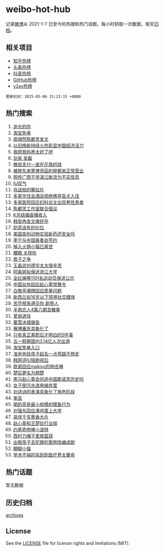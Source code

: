 # weibo-hot-hub

记录[微博](https://www.weibo.com)从 2021-1-7 日至今的热搜和热门话题。每小时抓取一次数据，按天[归档](archives)。

## 相关项目

- [知乎热榜](https://github.com/snaildev/zhihu-hot-hub)
- [头条热榜](https://github.com/snaildev/toutiao-hot-hub)
- [抖音热榜](https://github.com/snaildev/douyin-hot-hub)
- [GitHub热榜](https://github.com/snaildev/github-hot-hub)
- [v2ex热榜](https://github.com/snaildev/v2ex-hot-hub)


`更新时间：2025-05-06 15:23:15 +0800`

## 热门搜索

1. [追光的你](https://m.weibo.cn/search?containerid=100103type%3D1%26t%3D10%26q%3D%23%E8%BF%BD%E5%85%89%E7%9A%84%E4%BD%A0%23&stream_entry_id=51&isnewpage=1&extparam=seat%3D1%26c_type%3D51%26q%3D%2523%25E8%25BF%25BD%25E5%2585%2589%25E7%259A%2584%25E4%25BD%25A0%2523%26dgr%3D0%26pos%3D0%26stream_entry_id%3D51%26filter_type%3Drealtimehot%26cate%3D10103%26display_time%3D1746516194%26pre_seqid%3D17465161939690274344593)
1. [淘宝免单](https://m.weibo.cn/search?containerid=100103type%3D1%26t%3D10%26q%3D%E6%B7%98%E5%AE%9D%E5%85%8D%E5%8D%95&stream_entry_id=31&isnewpage=1&extparam=seat%3D1%26c_type%3D31%26pos%3D0%26realpos%3D1%26cate%3D5001%26stream_entry_id%3D31%26flag%3D16%26dgr%3D0%26lcate%3D5001%26q%3D%25E6%25B7%2598%25E5%25AE%259D%25E5%2585%258D%25E5%258D%2595%26filter_type%3Drealtimehot%26band_rank%3D1%26display_time%3D1746516194%26pre_seqid%3D17465161939690274344593)
1. [周翊然陈都灵发文](https://m.weibo.cn/search?containerid=100103type%3D1%26t%3D10%26q%3D%23%E5%91%A8%E7%BF%8A%E7%84%B6%E9%99%88%E9%83%BD%E7%81%B5%E5%8F%91%E6%96%87%23&stream_entry_id=31&isnewpage=1&extparam=seat%3D1%26c_type%3D31%26pos%3D1%26realpos%3D2%26cate%3D5001%26stream_entry_id%3D31%26flag%3D1%26dgr%3D0%26lcate%3D5001%26q%3D%2523%25E5%2591%25A8%25E7%25BF%258A%25E7%2584%25B6%25E9%2599%2588%25E9%2583%25BD%25E7%2581%25B5%25E5%258F%2591%25E6%2596%2587%2523%26filter_type%3Drealtimehot%26band_rank%3D2%26display_time%3D1746516194%26pre_seqid%3D17465161939690274344593)
1. [以旧换新持续火热彰显中国经济活力](https://m.weibo.cn/search?containerid=100103type%3D1%26t%3D10%26q%3D%23%E4%BB%A5%E6%97%A7%E6%8D%A2%E6%96%B0%E6%8C%81%E7%BB%AD%E7%81%AB%E7%83%AD%E5%BD%B0%E6%98%BE%E4%B8%AD%E5%9B%BD%E7%BB%8F%E6%B5%8E%E6%B4%BB%E5%8A%9B%23&stream_entry_id=31&isnewpage=1&extparam=seat%3D1%26c_type%3D31%26pos%3D2%26realpos%3D3%26cate%3D5001%26stream_entry_id%3D31%26flag%3D0%26dgr%3D0%26lcate%3D5001%26q%3D%2523%25E4%25BB%25A5%25E6%2597%25A7%25E6%258D%25A2%25E6%2596%25B0%25E6%258C%2581%25E7%25BB%25AD%25E7%2581%25AB%25E7%2583%25AD%25E5%25BD%25B0%25E6%2598%25BE%25E4%25B8%25AD%25E5%259B%25BD%25E7%25BB%258F%25E6%25B5%258E%25E6%25B4%25BB%25E5%258A%259B%2523%26filter_type%3Drealtimehot%26band_rank%3D3%26display_time%3D1746516194%26pre_seqid%3D17465161939690274344593)
1. [我把我妈养太好了吧](https://m.weibo.cn/search?containerid=100103type%3D1%26t%3D10%26q%3D%23%E6%88%91%E6%8A%8A%E6%88%91%E5%A6%88%E5%85%BB%E5%A4%AA%E5%A5%BD%E4%BA%86%E5%90%A7%23&stream_entry_id=31&isnewpage=1&extparam=seat%3D1%26c_type%3D31%26pos%3D3%26cate%3D5001%26adid%3D284726%26stream_entry_id%3D31%26lcate%3D5001%26dgr%3D0%26topic_ad%3D1%26q%3D%2523%25E6%2588%2591%25E6%258A%258A%25E6%2588%2591%25E5%25A6%2588%25E5%2585%25BB%25E5%25A4%25AA%25E5%25A5%25BD%25E4%25BA%2586%25E5%2590%25A7%2523%26is_ad_pos%3D1%26filter_type%3Drealtimehot%26band_rank%3D4%26display_time%3D1746516194%26pre_seqid%3D17465161939690274344593)
1. [剑来 吴磊](https://m.weibo.cn/search?containerid=100103type%3D1%26t%3D10%26q%3D%E5%89%91%E6%9D%A5+%E5%90%B4%E7%A3%8A&stream_entry_id=31&isnewpage=1&extparam=seat%3D1%26c_type%3D31%26pos%3D4%26realpos%3D4%26cate%3D5001%26stream_entry_id%3D31%26flag%3D1%26dgr%3D0%26lcate%3D5001%26q%3D%25E5%2589%2591%25E6%259D%25A5%2520%25E5%2590%25B4%25E7%25A3%258A%26filter_type%3Drealtimehot%26band_rank%3D4%26display_time%3D1746516194%26pre_seqid%3D17465161939690274344593)
1. [微信支付一直在花我的钱](https://m.weibo.cn/search?containerid=100103type%3D1%26t%3D10%26q%3D%E5%BE%AE%E4%BF%A1%E6%94%AF%E4%BB%98%E4%B8%80%E7%9B%B4%E5%9C%A8%E8%8A%B1%E6%88%91%E7%9A%84%E9%92%B1&stream_entry_id=31&isnewpage=1&extparam=seat%3D1%26c_type%3D31%26pos%3D5%26realpos%3D5%26cate%3D5001%26stream_entry_id%3D31%26flag%3D1%26dgr%3D0%26lcate%3D5001%26q%3D%25E5%25BE%25AE%25E4%25BF%25A1%25E6%2594%25AF%25E4%25BB%2598%25E4%25B8%2580%25E7%259B%25B4%25E5%259C%25A8%25E8%258A%25B1%25E6%2588%2591%25E7%259A%2584%25E9%2592%25B1%26filter_type%3Drealtimehot%26band_rank%3D5%26display_time%3D1746516194%26pre_seqid%3D17465161939690274344593)
1. [被胖东来寄律师函的胖都来正常营业](https://m.weibo.cn/search?containerid=100103type%3D1%26t%3D10%26q%3D%23%E8%A2%AB%E8%83%96%E4%B8%9C%E6%9D%A5%E5%AF%84%E5%BE%8B%E5%B8%88%E5%87%BD%E7%9A%84%E8%83%96%E9%83%BD%E6%9D%A5%E6%AD%A3%E5%B8%B8%E8%90%A5%E4%B8%9A%23&stream_entry_id=31&isnewpage=1&extparam=seat%3D1%26c_type%3D31%26pos%3D6%26realpos%3D6%26cate%3D5001%26stream_entry_id%3D31%26flag%3D1%26dgr%3D0%26lcate%3D5001%26q%3D%2523%25E8%25A2%25AB%25E8%2583%2596%25E4%25B8%259C%25E6%259D%25A5%25E5%25AF%2584%25E5%25BE%258B%25E5%25B8%2588%25E5%2587%25BD%25E7%259A%2584%25E8%2583%2596%25E9%2583%25BD%25E6%259D%25A5%25E6%25AD%25A3%25E5%25B8%25B8%25E8%2590%25A5%25E4%25B8%259A%2523%26filter_type%3Drealtimehot%26band_rank%3D6%26display_time%3D1746516194%26pre_seqid%3D17465161939690274344593)
1. [网传广西干旱漓江断流为不实信息](https://m.weibo.cn/search?containerid=100103type%3D1%26t%3D10%26q%3D%23%E7%BD%91%E4%BC%A0%E5%B9%BF%E8%A5%BF%E5%B9%B2%E6%97%B1%E6%BC%93%E6%B1%9F%E6%96%AD%E6%B5%81%E4%B8%BA%E4%B8%8D%E5%AE%9E%E4%BF%A1%E6%81%AF%23&stream_entry_id=31&isnewpage=1&extparam=seat%3D1%26c_type%3D31%26pos%3D7%26cate%3D5001%26is_ad_pos%3D1%26stream_entry_id%3D31%26lcate%3D5001%26dgr%3D0%26band_rank%3D7%26q%3D%2523%25E7%25BD%2591%25E4%25BC%25A0%25E5%25B9%25BF%25E8%25A5%25BF%25E5%25B9%25B2%25E6%2597%25B1%25E6%25BC%2593%25E6%25B1%259F%25E6%2596%25AD%25E6%25B5%2581%25E4%25B8%25BA%25E4%25B8%258D%25E5%25AE%259E%25E4%25BF%25A1%25E6%2581%25AF%2523%26filter_type%3Drealtimehot%26adid%3D285098%26display_time%3D1746516194%26pre_seqid%3D17465161939690274344593)
1. [IU叹气](https://m.weibo.cn/search?containerid=100103type%3D1%26t%3D10%26q%3D%23IU%E5%8F%B9%E6%B0%94%23&stream_entry_id=31&isnewpage=1&extparam=seat%3D1%26c_type%3D31%26pos%3D8%26realpos%3D7%26cate%3D5001%26stream_entry_id%3D31%26flag%3D1%26dgr%3D0%26lcate%3D5001%26q%3D%2523IU%25E5%258F%25B9%25E6%25B0%2594%2523%26filter_type%3Drealtimehot%26band_rank%3D7%26display_time%3D1746516194%26pre_seqid%3D17465161939690274344593)
1. [肖战拍的撕拉片](https://m.weibo.cn/search?containerid=100103type%3D1%26t%3D10%26q%3D%23%E8%82%96%E6%88%98%E6%8B%8D%E7%9A%84%E6%92%95%E6%8B%89%E7%89%87%23&stream_entry_id=31&isnewpage=1&extparam=seat%3D1%26c_type%3D31%26pos%3D9%26realpos%3D8%26cate%3D5001%26stream_entry_id%3D31%26flag%3D1%26dgr%3D0%26lcate%3D5001%26q%3D%2523%25E8%2582%2596%25E6%2588%2598%25E6%258B%258D%25E7%259A%2584%25E6%2592%2595%25E6%258B%2589%25E7%2589%2587%2523%26filter_type%3Drealtimehot%26band_rank%3D8%26display_time%3D1746516194%26pre_seqid%3D17465161939690274344593)
1. [多家华住会酒店拒绝携导盲犬入住](https://m.weibo.cn/search?containerid=100103type%3D1%26t%3D10%26q%3D%23%E5%A4%9A%E5%AE%B6%E5%8D%8E%E4%BD%8F%E4%BC%9A%E9%85%92%E5%BA%97%E6%8B%92%E7%BB%9D%E6%90%BA%E5%AF%BC%E7%9B%B2%E7%8A%AC%E5%85%A5%E4%BD%8F%23&stream_entry_id=31&isnewpage=1&extparam=seat%3D1%26c_type%3D31%26pos%3D10%26realpos%3D9%26cate%3D5001%26stream_entry_id%3D31%26flag%3D1%26dgr%3D0%26lcate%3D5001%26q%3D%2523%25E5%25A4%259A%25E5%25AE%25B6%25E5%258D%258E%25E4%25BD%258F%25E4%25BC%259A%25E9%2585%2592%25E5%25BA%2597%25E6%258B%2592%25E7%25BB%259D%25E6%2590%25BA%25E5%25AF%25BC%25E7%259B%25B2%25E7%258A%25AC%25E5%2585%25A5%25E4%25BD%258F%2523%26filter_type%3Drealtimehot%26band_rank%3D9%26display_time%3D1746516194%26pre_seqid%3D17465161939690274344593)
1. [多家医院回应妇科论文出现男性患者](https://m.weibo.cn/search?containerid=100103type%3D1%26t%3D10%26q%3D%23%E5%A4%9A%E5%AE%B6%E5%8C%BB%E9%99%A2%E5%9B%9E%E5%BA%94%E5%A6%87%E7%A7%91%E8%AE%BA%E6%96%87%E5%87%BA%E7%8E%B0%E7%94%B7%E6%80%A7%E6%82%A3%E8%80%85%23&stream_entry_id=31&isnewpage=1&extparam=seat%3D1%26c_type%3D31%26pos%3D11%26realpos%3D10%26cate%3D5001%26stream_entry_id%3D31%26flag%3D1%26dgr%3D0%26lcate%3D5001%26q%3D%2523%25E5%25A4%259A%25E5%25AE%25B6%25E5%258C%25BB%25E9%2599%25A2%25E5%259B%259E%25E5%25BA%2594%25E5%25A6%2587%25E7%25A7%2591%25E8%25AE%25BA%25E6%2596%2587%25E5%2587%25BA%25E7%258E%25B0%25E7%2594%25B7%25E6%2580%25A7%25E6%2582%25A3%25E8%2580%2585%2523%26filter_type%3Drealtimehot%26band_rank%3D10%26display_time%3D1746516194%26pre_seqid%3D17465161939690274344593)
1. [陈都灵工作室联合倡议](https://m.weibo.cn/search?containerid=100103type%3D1%26t%3D10%26q%3D%E9%99%88%E9%83%BD%E7%81%B5%E5%B7%A5%E4%BD%9C%E5%AE%A4%E8%81%94%E5%90%88%E5%80%A1%E8%AE%AE&stream_entry_id=31&isnewpage=1&extparam=seat%3D1%26c_type%3D31%26pos%3D12%26realpos%3D11%26cate%3D5001%26stream_entry_id%3D31%26flag%3D0%26dgr%3D0%26lcate%3D5001%26q%3D%25E9%2599%2588%25E9%2583%25BD%25E7%2581%25B5%25E5%25B7%25A5%25E4%25BD%259C%25E5%25AE%25A4%25E8%2581%2594%25E5%2590%2588%25E5%2580%25A1%25E8%25AE%25AE%26filter_type%3Drealtimehot%26band_rank%3D11%26display_time%3D1746516194%26pre_seqid%3D17465161939690274344593)
1. [K总结婚直播收入](https://m.weibo.cn/search?containerid=100103type%3D1%26t%3D10%26q%3D%23K%E6%80%BB%E7%BB%93%E5%A9%9A%E7%9B%B4%E6%92%AD%E6%94%B6%E5%85%A5%23&stream_entry_id=31&isnewpage=1&extparam=seat%3D1%26c_type%3D31%26pos%3D13%26realpos%3D12%26cate%3D5001%26stream_entry_id%3D31%26flag%3D1%26dgr%3D0%26lcate%3D5001%26q%3D%2523K%25E6%2580%25BB%25E7%25BB%2593%25E5%25A9%259A%25E7%259B%25B4%25E6%2592%25AD%25E6%2594%25B6%25E5%2585%25A5%2523%26filter_type%3Drealtimehot%26band_rank%3D12%26display_time%3D1746516194%26pre_seqid%3D17465161939690274344593)
1. [韩安冉发文接好孕](https://m.weibo.cn/search?containerid=100103type%3D1%26t%3D10%26q%3D%23%E9%9F%A9%E5%AE%89%E5%86%89%E5%8F%91%E6%96%87%E6%8E%A5%E5%A5%BD%E5%AD%95%23&stream_entry_id=31&isnewpage=1&extparam=seat%3D1%26c_type%3D31%26pos%3D14%26realpos%3D13%26cate%3D5001%26stream_entry_id%3D31%26flag%3D1%26dgr%3D0%26lcate%3D5001%26q%3D%2523%25E9%259F%25A9%25E5%25AE%2589%25E5%2586%2589%25E5%258F%2591%25E6%2596%2587%25E6%258E%25A5%25E5%25A5%25BD%25E5%25AD%2595%2523%26filter_type%3Drealtimehot%26band_rank%3D13%26display_time%3D1746516194%26pre_seqid%3D17465161939690274344593)
1. [奶茶该有的价位](https://m.weibo.cn/search?containerid=100103type%3D1%26t%3D10%26q%3D%E5%A5%B6%E8%8C%B6%E8%AF%A5%E6%9C%89%E7%9A%84%E4%BB%B7%E4%BD%8D&stream_entry_id=31&isnewpage=1&extparam=seat%3D1%26c_type%3D31%26pos%3D15%26realpos%3D14%26cate%3D5001%26stream_entry_id%3D31%26flag%3D0%26dgr%3D0%26lcate%3D5001%26q%3D%25E5%25A5%25B6%25E8%258C%25B6%25E8%25AF%25A5%25E6%259C%2589%25E7%259A%2584%25E4%25BB%25B7%25E4%25BD%258D%26filter_type%3Drealtimehot%26band_rank%3D14%26display_time%3D1746516194%26pre_seqid%3D17465161939690274344593)
1. [美国告别动物实验新药还安全吗](https://m.weibo.cn/search?containerid=100103type%3D1%26t%3D10%26q%3D%23%E7%BE%8E%E5%9B%BD%E5%91%8A%E5%88%AB%E5%8A%A8%E7%89%A9%E5%AE%9E%E9%AA%8C%E6%96%B0%E8%8D%AF%E8%BF%98%E5%AE%89%E5%85%A8%E5%90%97%23&stream_entry_id=31&isnewpage=1&extparam=seat%3D1%26c_type%3D31%26pos%3D16%26realpos%3D15%26cate%3D5001%26stream_entry_id%3D31%26flag%3D1%26dgr%3D0%26lcate%3D5001%26q%3D%2523%25E7%25BE%258E%25E5%259B%25BD%25E5%2591%258A%25E5%2588%25AB%25E5%258A%25A8%25E7%2589%25A9%25E5%25AE%259E%25E9%25AA%258C%25E6%2596%25B0%25E8%258D%25AF%25E8%25BF%2598%25E5%25AE%2589%25E5%2585%25A8%25E5%2590%2597%2523%26filter_type%3Drealtimehot%26band_rank%3D15%26display_time%3D1746516194%26pre_seqid%3D17465161939690274344593)
1. [李宁与中国奥委会签约](https://m.weibo.cn/search?containerid=100103type%3D1%26t%3D10%26q%3D%23%E6%9D%8E%E5%AE%81%E4%B8%8E%E4%B8%AD%E5%9B%BD%E5%A5%A5%E5%A7%94%E4%BC%9A%E7%AD%BE%E7%BA%A6%23&stream_entry_id=31&isnewpage=1&extparam=seat%3D1%26c_type%3D31%26pos%3D17%26realpos%3D16%26cate%3D5001%26stream_entry_id%3D31%26flag%3D1%26dgr%3D0%26lcate%3D5001%26q%3D%2523%25E6%259D%258E%25E5%25AE%2581%25E4%25B8%258E%25E4%25B8%25AD%25E5%259B%25BD%25E5%25A5%25A5%25E5%25A7%2594%25E4%25BC%259A%25E7%25AD%25BE%25E7%25BA%25A6%2523%26filter_type%3Drealtimehot%26band_rank%3D16%26display_time%3D1746516194%26pre_seqid%3D17465161939690274344593)
1. [掉入火锅小猫已离世](https://m.weibo.cn/search?containerid=100103type%3D1%26t%3D10%26q%3D%23%E6%8E%89%E5%85%A5%E7%81%AB%E9%94%85%E5%B0%8F%E7%8C%AB%E5%B7%B2%E7%A6%BB%E4%B8%96%23&stream_entry_id=31&isnewpage=1&extparam=seat%3D1%26c_type%3D31%26pos%3D18%26realpos%3D17%26cate%3D5001%26stream_entry_id%3D31%26flag%3D1%26dgr%3D0%26lcate%3D5001%26q%3D%2523%25E6%258E%2589%25E5%2585%25A5%25E7%2581%25AB%25E9%2594%2585%25E5%25B0%258F%25E7%258C%25AB%25E5%25B7%25B2%25E7%25A6%25BB%25E4%25B8%2596%2523%26filter_type%3Drealtimehot%26band_rank%3D17%26display_time%3D1746516194%26pre_seqid%3D17465161939690274344593)
1. [耀眼 关晓彤](https://m.weibo.cn/search?containerid=100103type%3D1%26t%3D10%26q%3D%E8%80%80%E7%9C%BC+%E5%85%B3%E6%99%93%E5%BD%A4&stream_entry_id=31&isnewpage=1&extparam=seat%3D1%26c_type%3D31%26pos%3D19%26realpos%3D18%26cate%3D5001%26stream_entry_id%3D31%26flag%3D2%26dgr%3D0%26lcate%3D5001%26q%3D%25E8%2580%2580%25E7%259C%25BC%2520%25E5%2585%25B3%25E6%2599%2593%25E5%25BD%25A4%26filter_type%3Drealtimehot%26band_rank%3D18%26display_time%3D1746516194%26pre_seqid%3D17465161939690274344593)
1. [质子之争](https://m.weibo.cn/search?containerid=100103type%3D1%26t%3D10%26q%3D%E8%B4%A8%E5%AD%90%E4%B9%8B%E4%BA%89&stream_entry_id=31&isnewpage=1&extparam=seat%3D1%26c_type%3D31%26pos%3D20%26realpos%3D19%26cate%3D5001%26stream_entry_id%3D31%26flag%3D2%26dgr%3D0%26lcate%3D5001%26q%3D%25E8%25B4%25A8%25E5%25AD%2590%25E4%25B9%258B%25E4%25BA%2589%26filter_type%3Drealtimehot%26band_rank%3D19%26display_time%3D1746516194%26pre_seqid%3D17465161939690274344593)
1. [王晶说刘德华太太很辛苦](https://m.weibo.cn/search?containerid=100103type%3D1%26t%3D10%26q%3D%23%E7%8E%8B%E6%99%B6%E8%AF%B4%E5%88%98%E5%BE%B7%E5%8D%8E%E5%A4%AA%E5%A4%AA%E5%BE%88%E8%BE%9B%E8%8B%A6%23&stream_entry_id=31&isnewpage=1&extparam=seat%3D1%26c_type%3D31%26pos%3D21%26realpos%3D20%26cate%3D5001%26stream_entry_id%3D31%26flag%3D1%26dgr%3D0%26lcate%3D5001%26q%3D%2523%25E7%258E%258B%25E6%2599%25B6%25E8%25AF%25B4%25E5%2588%2598%25E5%25BE%25B7%25E5%258D%258E%25E5%25A4%25AA%25E5%25A4%25AA%25E5%25BE%2588%25E8%25BE%259B%25E8%258B%25A6%2523%26filter_type%3Drealtimehot%26band_rank%3D20%26display_time%3D1746516194%26pre_seqid%3D17465161939690274344593)
1. [阿条姐拟保送浙江大学](https://m.weibo.cn/search?containerid=100103type%3D1%26t%3D10%26q%3D%23%E9%98%BF%E6%9D%A1%E5%A7%90%E6%8B%9F%E4%BF%9D%E9%80%81%E6%B5%99%E6%B1%9F%E5%A4%A7%E5%AD%A6%23&stream_entry_id=31&isnewpage=1&extparam=seat%3D1%26c_type%3D31%26pos%3D22%26realpos%3D21%26cate%3D5001%26stream_entry_id%3D31%26flag%3D1%26dgr%3D0%26lcate%3D5001%26q%3D%2523%25E9%2598%25BF%25E6%259D%25A1%25E5%25A7%2590%25E6%258B%259F%25E4%25BF%259D%25E9%2580%2581%25E6%25B5%2599%25E6%25B1%259F%25E5%25A4%25A7%25E5%25AD%25A6%2523%26filter_type%3Drealtimehot%26band_rank%3D21%26display_time%3D1746516194%26pre_seqid%3D17465161939690274344593)
1. [全红婵等1101名运动员保送公示](https://m.weibo.cn/search?containerid=100103type%3D1%26t%3D10%26q%3D%23%E5%85%A8%E7%BA%A2%E5%A9%B5%E7%AD%891101%E5%90%8D%E8%BF%90%E5%8A%A8%E5%91%98%E4%BF%9D%E9%80%81%E5%85%AC%E7%A4%BA%23&stream_entry_id=31&isnewpage=1&extparam=seat%3D1%26c_type%3D31%26pos%3D23%26realpos%3D22%26cate%3D5001%26stream_entry_id%3D31%26flag%3D1%26dgr%3D0%26lcate%3D5001%26q%3D%2523%25E5%2585%25A8%25E7%25BA%25A2%25E5%25A9%25B5%25E7%25AD%25891101%25E5%2590%258D%25E8%25BF%2590%25E5%258A%25A8%25E5%2591%2598%25E4%25BF%259D%25E9%2580%2581%25E5%2585%25AC%25E7%25A4%25BA%2523%26filter_type%3Drealtimehot%26band_rank%3D22%26display_time%3D1746516194%26pre_seqid%3D17465161939690274344593)
1. [中国台协回应赵心童禁赛令](https://m.weibo.cn/search?containerid=100103type%3D1%26t%3D10%26q%3D%23%E4%B8%AD%E5%9B%BD%E5%8F%B0%E5%8D%8F%E5%9B%9E%E5%BA%94%E8%B5%B5%E5%BF%83%E7%AB%A5%E7%A6%81%E8%B5%9B%E4%BB%A4%23&stream_entry_id=31&isnewpage=1&extparam=seat%3D1%26c_type%3D31%26pos%3D24%26realpos%3D23%26cate%3D5001%26stream_entry_id%3D31%26flag%3D1%26dgr%3D0%26lcate%3D5001%26q%3D%2523%25E4%25B8%25AD%25E5%259B%25BD%25E5%258F%25B0%25E5%258D%258F%25E5%259B%259E%25E5%25BA%2594%25E8%25B5%25B5%25E5%25BF%2583%25E7%25AB%25A5%25E7%25A6%2581%25E8%25B5%259B%25E4%25BB%25A4%2523%26filter_type%3Drealtimehot%26band_rank%3D23%26display_time%3D1746516194%26pre_seqid%3D17465161939690274344593)
1. [白敬亭潮牌回应质量问题](https://m.weibo.cn/search?containerid=100103type%3D1%26t%3D10%26q%3D%23%E7%99%BD%E6%95%AC%E4%BA%AD%E6%BD%AE%E7%89%8C%E5%9B%9E%E5%BA%94%E8%B4%A8%E9%87%8F%E9%97%AE%E9%A2%98%23&stream_entry_id=31&isnewpage=1&extparam=seat%3D1%26c_type%3D31%26pos%3D25%26realpos%3D24%26cate%3D5001%26stream_entry_id%3D31%26flag%3D0%26dgr%3D0%26lcate%3D5001%26q%3D%2523%25E7%2599%25BD%25E6%2595%25AC%25E4%25BA%25AD%25E6%25BD%25AE%25E7%2589%258C%25E5%259B%259E%25E5%25BA%2594%25E8%25B4%25A8%25E9%2587%258F%25E9%2597%25AE%25E9%25A2%2598%2523%26filter_type%3Drealtimehot%26band_rank%3D24%26display_time%3D1746516194%26pre_seqid%3D17465161939690274344593)
1. [新西兰拟16岁以下禁用社交媒体](https://m.weibo.cn/search?containerid=100103type%3D1%26t%3D10%26q%3D%23%E6%96%B0%E8%A5%BF%E5%85%B0%E6%8B%9F16%E5%B2%81%E4%BB%A5%E4%B8%8B%E7%A6%81%E7%94%A8%E7%A4%BE%E4%BA%A4%E5%AA%92%E4%BD%93%23&stream_entry_id=31&isnewpage=1&extparam=seat%3D1%26c_type%3D31%26pos%3D26%26realpos%3D25%26cate%3D5001%26stream_entry_id%3D31%26flag%3D1%26dgr%3D0%26lcate%3D5001%26q%3D%2523%25E6%2596%25B0%25E8%25A5%25BF%25E5%2585%25B0%25E6%258B%259F16%25E5%25B2%2581%25E4%25BB%25A5%25E4%25B8%258B%25E7%25A6%2581%25E7%2594%25A8%25E7%25A4%25BE%25E4%25BA%25A4%25E5%25AA%2592%25E4%25BD%2593%2523%26filter_type%3Drealtimehot%26band_rank%3D25%26display_time%3D1746516194%26pre_seqid%3D17465161939690274344593)
1. [苦尽柑来遇见你 剧带人](https://m.weibo.cn/search?containerid=100103type%3D1%26t%3D10%26q%3D%E8%8B%A6%E5%B0%BD%E6%9F%91%E6%9D%A5%E9%81%87%E8%A7%81%E4%BD%A0+%E5%89%A7%E5%B8%A6%E4%BA%BA&stream_entry_id=31&isnewpage=1&extparam=seat%3D1%26c_type%3D31%26pos%3D27%26realpos%3D26%26cate%3D5001%26stream_entry_id%3D31%26flag%3D1%26dgr%3D0%26lcate%3D5001%26q%3D%25E8%258B%25A6%25E5%25B0%25BD%25E6%259F%2591%25E6%259D%25A5%25E9%2581%2587%25E8%25A7%2581%25E4%25BD%25A0%2520%25E5%2589%25A7%25E5%25B8%25A6%25E4%25BA%25BA%26filter_type%3Drealtimehot%26band_rank%3D26%26display_time%3D1746516194%26pre_seqid%3D17465161939690274344593)
1. [半熟恋人4第八期含糖量](https://m.weibo.cn/search?containerid=100103type%3D1%26t%3D10%26q%3D%23%E5%8D%8A%E7%86%9F%E6%81%8B%E4%BA%BA4%E7%AC%AC%E5%85%AB%E6%9C%9F%E5%90%AB%E7%B3%96%E9%87%8F%23&stream_entry_id=31&isnewpage=1&extparam=seat%3D1%26c_type%3D31%26pos%3D28%26realpos%3D27%26cate%3D5001%26stream_entry_id%3D31%26flag%3D1%26dgr%3D0%26lcate%3D5001%26q%3D%2523%25E5%258D%258A%25E7%2586%259F%25E6%2581%258B%25E4%25BA%25BA4%25E7%25AC%25AC%25E5%2585%25AB%25E6%259C%259F%25E5%2590%25AB%25E7%25B3%2596%25E9%2587%258F%2523%26filter_type%3Drealtimehot%26band_rank%3D27%26display_time%3D1746516194%26pre_seqid%3D17465161939690274344593)
1. [爱丽退役](https://m.weibo.cn/search?containerid=100103type%3D1%26t%3D10%26q%3D%E7%88%B1%E4%B8%BD%E9%80%80%E5%BD%B9&stream_entry_id=31&isnewpage=1&extparam=seat%3D1%26c_type%3D31%26pos%3D29%26realpos%3D28%26cate%3D5001%26stream_entry_id%3D31%26flag%3D1%26dgr%3D0%26lcate%3D5001%26q%3D%25E7%2588%25B1%25E4%25B8%25BD%25E9%2580%2580%25E5%25BD%25B9%26filter_type%3Drealtimehot%26band_rank%3D28%26display_time%3D1746516194%26pre_seqid%3D17465161939690274344593)
1. [蜜雪冰城做饭](https://m.weibo.cn/search?containerid=100103type%3D1%26t%3D10%26q%3D%E8%9C%9C%E9%9B%AA%E5%86%B0%E5%9F%8E%E5%81%9A%E9%A5%AD&stream_entry_id=31&isnewpage=1&extparam=seat%3D1%26c_type%3D31%26pos%3D30%26realpos%3D29%26cate%3D5001%26stream_entry_id%3D31%26flag%3D1%26dgr%3D0%26lcate%3D5001%26q%3D%25E8%259C%259C%25E9%259B%25AA%25E5%2586%25B0%25E5%259F%258E%25E5%2581%259A%25E9%25A5%25AD%26filter_type%3Drealtimehot%26band_rank%3D29%26display_time%3D1746516194%26pre_seqid%3D17465161939690274344593)
1. [赛博重庆具象化了](https://m.weibo.cn/search?containerid=100103type%3D1%26t%3D10%26q%3D%23%E8%B5%9B%E5%8D%9A%E9%87%8D%E5%BA%86%E5%85%B7%E8%B1%A1%E5%8C%96%E4%BA%86%23&stream_entry_id=31&isnewpage=1&extparam=seat%3D1%26c_type%3D31%26pos%3D31%26realpos%3D30%26cate%3D5001%26stream_entry_id%3D31%26flag%3D1%26dgr%3D0%26lcate%3D5001%26q%3D%2523%25E8%25B5%259B%25E5%258D%259A%25E9%2587%258D%25E5%25BA%2586%25E5%2585%25B7%25E8%25B1%25A1%25E5%258C%2596%25E4%25BA%2586%2523%26filter_type%3Drealtimehot%26band_rank%3D30%26display_time%3D1746516194%26pre_seqid%3D17465161939690274344593)
1. [只有真正离职后才明白的5件事](https://m.weibo.cn/search?containerid=100103type%3D1%26t%3D10%26q%3D%E5%8F%AA%E6%9C%89%E7%9C%9F%E6%AD%A3%E7%A6%BB%E8%81%8C%E5%90%8E%E6%89%8D%E6%98%8E%E7%99%BD%E7%9A%845%E4%BB%B6%E4%BA%8B&stream_entry_id=31&isnewpage=1&extparam=seat%3D1%26c_type%3D31%26pos%3D32%26realpos%3D31%26cate%3D5001%26stream_entry_id%3D31%26flag%3D1%26dgr%3D0%26lcate%3D5001%26q%3D%25E5%258F%25AA%25E6%259C%2589%25E7%259C%259F%25E6%25AD%25A3%25E7%25A6%25BB%25E8%2581%258C%25E5%2590%258E%25E6%2589%258D%25E6%2598%258E%25E7%2599%25BD%25E7%259A%25845%25E4%25BB%25B6%25E4%25BA%258B%26filter_type%3Drealtimehot%26band_rank%3D31%26display_time%3D1746516194%26pre_seqid%3D17465161939690274344593)
1. [五一假期国内3.14亿人次出游](https://m.weibo.cn/search?containerid=100103type%3D1%26t%3D10%26q%3D%23%E4%BA%94%E4%B8%80%E5%81%87%E6%9C%9F%E5%9B%BD%E5%86%853.14%E4%BA%BF%E4%BA%BA%E6%AC%A1%E5%87%BA%E6%B8%B8%23&stream_entry_id=31&isnewpage=1&extparam=seat%3D1%26c_type%3D31%26pos%3D33%26realpos%3D32%26cate%3D5001%26stream_entry_id%3D31%26flag%3D0%26dgr%3D0%26lcate%3D5001%26q%3D%2523%25E4%25BA%2594%25E4%25B8%2580%25E5%2581%2587%25E6%259C%259F%25E5%259B%25BD%25E5%2586%25853.14%25E4%25BA%25BF%25E4%25BA%25BA%25E6%25AC%25A1%25E5%2587%25BA%25E6%25B8%25B8%2523%26filter_type%3Drealtimehot%26band_rank%3D32%26display_time%3D1746516194%26pre_seqid%3D17465161939690274344593)
1. [淘宝免单入口](https://m.weibo.cn/search?containerid=100103type%3D1%26t%3D10%26q%3D%E6%B7%98%E5%AE%9D%E5%85%8D%E5%8D%95%E5%85%A5%E5%8F%A3&stream_entry_id=31&isnewpage=1&extparam=seat%3D1%26c_type%3D31%26pos%3D34%26realpos%3D33%26cate%3D5001%26stream_entry_id%3D31%26flag%3D1%26dgr%3D0%26lcate%3D5001%26q%3D%25E6%25B7%2598%25E5%25AE%259D%25E5%2585%258D%25E5%258D%2595%25E5%2585%25A5%25E5%258F%25A3%26filter_type%3Drealtimehot%26band_rank%3D33%26display_time%3D1746516194%26pre_seqid%3D17465161939690274344593)
1. [准爸爸给孩子起名一点弯路不想走](https://m.weibo.cn/search?containerid=100103type%3D1%26t%3D10%26q%3D%23%E5%87%86%E7%88%B8%E7%88%B8%E7%BB%99%E5%AD%A9%E5%AD%90%E8%B5%B7%E5%90%8D%E4%B8%80%E7%82%B9%E5%BC%AF%E8%B7%AF%E4%B8%8D%E6%83%B3%E8%B5%B0%23&stream_entry_id=31&isnewpage=1&extparam=seat%3D1%26c_type%3D31%26pos%3D35%26realpos%3D34%26cate%3D5001%26stream_entry_id%3D31%26flag%3D1%26dgr%3D0%26lcate%3D5001%26q%3D%2523%25E5%2587%2586%25E7%2588%25B8%25E7%2588%25B8%25E7%25BB%2599%25E5%25AD%25A9%25E5%25AD%2590%25E8%25B5%25B7%25E5%2590%258D%25E4%25B8%2580%25E7%2582%25B9%25E5%25BC%25AF%25E8%25B7%25AF%25E4%25B8%258D%25E6%2583%25B3%25E8%25B5%25B0%2523%26filter_type%3Drealtimehot%26band_rank%3D34%26display_time%3D1746516194%26pre_seqid%3D17465161939690274344593)
1. [韩网评IU陪跑视后](https://m.weibo.cn/search?containerid=100103type%3D1%26t%3D10%26q%3D%23%E9%9F%A9%E7%BD%91%E8%AF%84IU%E9%99%AA%E8%B7%91%E8%A7%86%E5%90%8E%23&stream_entry_id=31&isnewpage=1&extparam=seat%3D1%26c_type%3D31%26pos%3D36%26realpos%3D35%26cate%3D5001%26stream_entry_id%3D31%26flag%3D0%26dgr%3D0%26lcate%3D5001%26q%3D%2523%25E9%259F%25A9%25E7%25BD%2591%25E8%25AF%2584IU%25E9%2599%25AA%25E8%25B7%2591%25E8%25A7%2586%25E5%2590%258E%2523%26filter_type%3Drealtimehot%26band_rank%3D35%26display_time%3D1746516194%26pre_seqid%3D17465161939690274344593)
1. [欧弟回应makiyo怼杨丞琳](https://m.weibo.cn/search?containerid=100103type%3D1%26t%3D10%26q%3D%23%E6%AC%A7%E5%BC%9F%E5%9B%9E%E5%BA%94makiyo%E6%80%BC%E6%9D%A8%E4%B8%9E%E7%90%B3%23&stream_entry_id=31&isnewpage=1&extparam=seat%3D1%26c_type%3D31%26pos%3D37%26realpos%3D36%26cate%3D5001%26stream_entry_id%3D31%26flag%3D1%26dgr%3D0%26lcate%3D5001%26q%3D%2523%25E6%25AC%25A7%25E5%25BC%259F%25E5%259B%259E%25E5%25BA%2594makiyo%25E6%2580%25BC%25E6%259D%25A8%25E4%25B8%259E%25E7%2590%25B3%2523%26filter_type%3Drealtimehot%26band_rank%3D36%26display_time%3D1746516194%26pre_seqid%3D17465161939690274344593)
1. [楚后更名为翘楚](https://m.weibo.cn/search?containerid=100103type%3D1%26t%3D10%26q%3D%23%E6%A5%9A%E5%90%8E%E6%9B%B4%E5%90%8D%E4%B8%BA%E7%BF%98%E6%A5%9A%23&stream_entry_id=31&isnewpage=1&extparam=seat%3D1%26c_type%3D31%26pos%3D38%26realpos%3D37%26cate%3D5001%26stream_entry_id%3D31%26flag%3D0%26dgr%3D0%26lcate%3D5001%26q%3D%2523%25E6%25A5%259A%25E5%2590%258E%25E6%259B%25B4%25E5%2590%258D%25E4%25B8%25BA%25E7%25BF%2598%25E6%25A5%259A%2523%26filter_type%3Drealtimehot%26band_rank%3D37%26display_time%3D1746516194%26pre_seqid%3D17465161939690274344593)
1. [黑马赵心童会创造中国斯诺克历史吗](https://m.weibo.cn/search?containerid=100103type%3D1%26t%3D10%26q%3D%E9%BB%91%E9%A9%AC%E8%B5%B5%E5%BF%83%E7%AB%A5%E4%BC%9A%E5%88%9B%E9%80%A0%E4%B8%AD%E5%9B%BD%E6%96%AF%E8%AF%BA%E5%85%8B%E5%8E%86%E5%8F%B2%E5%90%97&stream_entry_id=31&isnewpage=1&extparam=seat%3D1%26c_type%3D31%26pos%3D39%26realpos%3D38%26cate%3D5001%26stream_entry_id%3D31%26flag%3D1%26is_ai_ask%3D1%26dgr%3D0%26lcate%3D5001%26q%3D%25E9%25BB%2591%25E9%25A9%25AC%25E8%25B5%25B5%25E5%25BF%2583%25E7%25AB%25A5%25E4%25BC%259A%25E5%2588%259B%25E9%2580%25A0%25E4%25B8%25AD%25E5%259B%25BD%25E6%2596%25AF%25E8%25AF%25BA%25E5%2585%258B%25E5%258E%2586%25E5%258F%25B2%25E5%2590%2597%26filter_type%3Drealtimehot%26band_rank%3D38%26display_time%3D1746516194%26pre_seqid%3D17465161939690274344593)
1. [女子倒污水进电梯井里](https://m.weibo.cn/search?containerid=100103type%3D1%26t%3D10%26q%3D%E5%A5%B3%E5%AD%90%E5%80%92%E6%B1%A1%E6%B0%B4%E8%BF%9B%E7%94%B5%E6%A2%AF%E4%BA%95%E9%87%8C&stream_entry_id=31&isnewpage=1&extparam=seat%3D1%26c_type%3D31%26pos%3D40%26realpos%3D39%26cate%3D5001%26stream_entry_id%3D31%26flag%3D1%26dgr%3D0%26lcate%3D5001%26q%3D%25E5%25A5%25B3%25E5%25AD%2590%25E5%2580%2592%25E6%25B1%25A1%25E6%25B0%25B4%25E8%25BF%259B%25E7%2594%25B5%25E6%25A2%25AF%25E4%25BA%2595%25E9%2587%258C%26filter_type%3Drealtimehot%26band_rank%3D39%26display_time%3D1746516194%26pre_seqid%3D17465161939690274344593)
1. [刘诗诗的表演具象化了角色阶段](https://m.weibo.cn/search?containerid=100103type%3D1%26t%3D10%26q%3D%E5%88%98%E8%AF%97%E8%AF%97%E7%9A%84%E8%A1%A8%E6%BC%94%E5%85%B7%E8%B1%A1%E5%8C%96%E4%BA%86%E8%A7%92%E8%89%B2%E9%98%B6%E6%AE%B5&stream_entry_id=31&isnewpage=1&extparam=seat%3D1%26c_type%3D31%26pos%3D41%26realpos%3D40%26cate%3D5001%26stream_entry_id%3D31%26flag%3D1%26dgr%3D0%26lcate%3D5001%26q%3D%25E5%2588%2598%25E8%25AF%2597%25E8%25AF%2597%25E7%259A%2584%25E8%25A1%25A8%25E6%25BC%2594%25E5%2585%25B7%25E8%25B1%25A1%25E5%258C%2596%25E4%25BA%2586%25E8%25A7%2592%25E8%2589%25B2%25E9%2598%25B6%25E6%25AE%25B5%26filter_type%3Drealtimehot%26band_rank%3D40%26display_time%3D1746516194%26pre_seqid%3D17465161939690274344593)
1. [审丑](https://m.weibo.cn/search?containerid=100103type%3D1%26t%3D10%26q%3D%E5%AE%A1%E4%B8%91&stream_entry_id=31&isnewpage=1&extparam=seat%3D1%26c_type%3D31%26pos%3D42%26realpos%3D41%26cate%3D5001%26stream_entry_id%3D31%26flag%3D1%26dgr%3D0%26lcate%3D5001%26q%3D%25E5%25AE%25A1%25E4%25B8%2591%26filter_type%3Drealtimehot%26band_rank%3D41%26display_time%3D1746516194%26pre_seqid%3D17465161939690274344593)
1. [喝奶茶是最小规模的摸鱼行为](https://m.weibo.cn/search?containerid=100103type%3D1%26t%3D10%26q%3D%E5%96%9D%E5%A5%B6%E8%8C%B6%E6%98%AF%E6%9C%80%E5%B0%8F%E8%A7%84%E6%A8%A1%E7%9A%84%E6%91%B8%E9%B1%BC%E8%A1%8C%E4%B8%BA&stream_entry_id=31&isnewpage=1&extparam=seat%3D1%26c_type%3D31%26pos%3D43%26realpos%3D42%26cate%3D5001%26stream_entry_id%3D31%26flag%3D1%26dgr%3D0%26lcate%3D5001%26q%3D%25E5%2596%259D%25E5%25A5%25B6%25E8%258C%25B6%25E6%2598%25AF%25E6%259C%2580%25E5%25B0%258F%25E8%25A7%2584%25E6%25A8%25A1%25E7%259A%2584%25E6%2591%25B8%25E9%25B1%25BC%25E8%25A1%258C%25E4%25B8%25BA%26filter_type%3Drealtimehot%26band_rank%3D42%26display_time%3D1746516194%26pre_seqid%3D17465161939690274344593)
1. [刘强东回应凑鸡蛋上大学](https://m.weibo.cn/search?containerid=100103type%3D1%26t%3D10%26q%3D%23%E5%88%98%E5%BC%BA%E4%B8%9C%E5%9B%9E%E5%BA%94%E5%87%91%E9%B8%A1%E8%9B%8B%E4%B8%8A%E5%A4%A7%E5%AD%A6%23&stream_entry_id=31&isnewpage=1&extparam=seat%3D1%26c_type%3D31%26pos%3D44%26realpos%3D43%26cate%3D5001%26stream_entry_id%3D31%26flag%3D0%26dgr%3D0%26lcate%3D5001%26q%3D%2523%25E5%2588%2598%25E5%25BC%25BA%25E4%25B8%259C%25E5%259B%259E%25E5%25BA%2594%25E5%2587%2591%25E9%25B8%25A1%25E8%259B%258B%25E4%25B8%258A%25E5%25A4%25A7%25E5%25AD%25A6%2523%26filter_type%3Drealtimehot%26band_rank%3D43%26display_time%3D1746516194%26pre_seqid%3D17465161939690274344593)
1. [易烊千玺墨香大片](https://m.weibo.cn/search?containerid=100103type%3D1%26t%3D10%26q%3D%23%E6%98%93%E7%83%8A%E5%8D%83%E7%8E%BA%E5%A2%A8%E9%A6%99%E5%A4%A7%E7%89%87%23&stream_entry_id=31&isnewpage=1&extparam=seat%3D1%26c_type%3D31%26pos%3D45%26realpos%3D44%26cate%3D5001%26stream_entry_id%3D31%26flag%3D1%26dgr%3D0%26lcate%3D5001%26q%3D%2523%25E6%2598%2593%25E7%2583%258A%25E5%258D%2583%25E7%258E%25BA%25E5%25A2%25A8%25E9%25A6%2599%25E5%25A4%25A7%25E7%2589%2587%2523%26filter_type%3Drealtimehot%26band_rank%3D44%26display_time%3D1746516194%26pre_seqid%3D17465161939690274344593)
1. [赵心童和王楚钦打台球](https://m.weibo.cn/search?containerid=100103type%3D1%26t%3D10%26q%3D%23%E8%B5%B5%E5%BF%83%E7%AB%A5%E5%92%8C%E7%8E%8B%E6%A5%9A%E9%92%A6%E6%89%93%E5%8F%B0%E7%90%83%23&stream_entry_id=31&isnewpage=1&extparam=seat%3D1%26c_type%3D31%26pos%3D46%26realpos%3D45%26cate%3D5001%26stream_entry_id%3D31%26flag%3D0%26dgr%3D0%26lcate%3D5001%26q%3D%2523%25E8%25B5%25B5%25E5%25BF%2583%25E7%25AB%25A5%25E5%2592%258C%25E7%258E%258B%25E6%25A5%259A%25E9%2592%25A6%25E6%2589%2593%25E5%258F%25B0%25E7%2590%2583%2523%26filter_type%3Drealtimehot%26band_rank%3D45%26display_time%3D1746516194%26pre_seqid%3D17465161939690274344593)
1. [约基奇咆哮小波特](https://m.weibo.cn/search?containerid=100103type%3D1%26t%3D10%26q%3D%23%E7%BA%A6%E5%9F%BA%E5%A5%87%E5%92%86%E5%93%AE%E5%B0%8F%E6%B3%A2%E7%89%B9%23&stream_entry_id=31&isnewpage=1&extparam=seat%3D1%26c_type%3D31%26pos%3D47%26realpos%3D46%26cate%3D5001%26stream_entry_id%3D31%26flag%3D0%26dgr%3D0%26lcate%3D5001%26q%3D%2523%25E7%25BA%25A6%25E5%259F%25BA%25E5%25A5%2587%25E5%2592%2586%25E5%2593%25AE%25E5%25B0%258F%25E6%25B3%25A2%25E7%2589%25B9%2523%26filter_type%3Drealtimehot%26band_rank%3D46%26display_time%3D1746516194%26pre_seqid%3D17465161939690274344593)
1. [西村力帽子里放篮球](https://m.weibo.cn/search?containerid=100103type%3D1%26t%3D10%26q%3D%E8%A5%BF%E6%9D%91%E5%8A%9B%E5%B8%BD%E5%AD%90%E9%87%8C%E6%94%BE%E7%AF%AE%E7%90%83&stream_entry_id=31&isnewpage=1&extparam=seat%3D1%26c_type%3D31%26pos%3D48%26realpos%3D47%26cate%3D5001%26stream_entry_id%3D31%26flag%3D1%26dgr%3D0%26lcate%3D5001%26q%3D%25E8%25A5%25BF%25E6%259D%2591%25E5%258A%259B%25E5%25B8%25BD%25E5%25AD%2590%25E9%2587%258C%25E6%2594%25BE%25E7%25AF%25AE%25E7%2590%2583%26filter_type%3Drealtimehot%26band_rank%3D47%26display_time%3D1746516194%26pre_seqid%3D17465161939690274344593)
1. [出租孩子去犯罪的案例改编成剧](https://m.weibo.cn/search?containerid=100103type%3D1%26t%3D10%26q%3D%23%E5%87%BA%E7%A7%9F%E5%AD%A9%E5%AD%90%E5%8E%BB%E7%8A%AF%E7%BD%AA%E7%9A%84%E6%A1%88%E4%BE%8B%E6%94%B9%E7%BC%96%E6%88%90%E5%89%A7%23&stream_entry_id=31&isnewpage=1&extparam=seat%3D1%26c_type%3D31%26pos%3D49%26realpos%3D48%26cate%3D5001%26stream_entry_id%3D31%26flag%3D1%26dgr%3D0%26lcate%3D5001%26q%3D%2523%25E5%2587%25BA%25E7%25A7%259F%25E5%25AD%25A9%25E5%25AD%2590%25E5%258E%25BB%25E7%258A%25AF%25E7%25BD%25AA%25E7%259A%2584%25E6%25A1%2588%25E4%25BE%258B%25E6%2594%25B9%25E7%25BC%2596%25E6%2588%2590%25E5%2589%25A7%2523%26filter_type%3Drealtimehot%26band_rank%3D48%26display_time%3D1746516194%26pre_seqid%3D17465161939690274344593)
1. [糊糊小猫](https://m.weibo.cn/search?containerid=100103type%3D1%26t%3D10%26q%3D%E7%B3%8A%E7%B3%8A%E5%B0%8F%E7%8C%AB&stream_entry_id=31&isnewpage=1&extparam=seat%3D1%26c_type%3D31%26pos%3D50%26realpos%3D49%26cate%3D5001%26stream_entry_id%3D31%26flag%3D1%26dgr%3D0%26lcate%3D5001%26q%3D%25E7%25B3%258A%25E7%25B3%258A%25E5%25B0%258F%25E7%258C%25AB%26filter_type%3Drealtimehot%26band_rank%3D49%26display_time%3D1746516194%26pre_seqid%3D17465161939690274344593)
1. [学术不端的风刮到医疗界太要命](https://m.weibo.cn/search?containerid=100103type%3D1%26t%3D10%26q%3D%23%E5%AD%A6%E6%9C%AF%E4%B8%8D%E7%AB%AF%E7%9A%84%E9%A3%8E%E5%88%AE%E5%88%B0%E5%8C%BB%E7%96%97%E7%95%8C%E5%A4%AA%E8%A6%81%E5%91%BD%23&stream_entry_id=31&isnewpage=1&extparam=seat%3D1%26c_type%3D31%26pos%3D51%26realpos%3D50%26cate%3D5001%26stream_entry_id%3D31%26flag%3D1%26dgr%3D0%26lcate%3D5001%26q%3D%2523%25E5%25AD%25A6%25E6%259C%25AF%25E4%25B8%258D%25E7%25AB%25AF%25E7%259A%2584%25E9%25A3%258E%25E5%2588%25AE%25E5%2588%25B0%25E5%258C%25BB%25E7%2596%2597%25E7%2595%258C%25E5%25A4%25AA%25E8%25A6%2581%25E5%2591%25BD%2523%26filter_type%3Drealtimehot%26band_rank%3D50%26display_time%3D1746516194%26pre_seqid%3D17465161939690274344593)

## 热门话题

暂无数据

## 历史归档

[archives](archives)

## License

See the [LICENSE](LICENSE) file for license rights and limitations (MIT).

